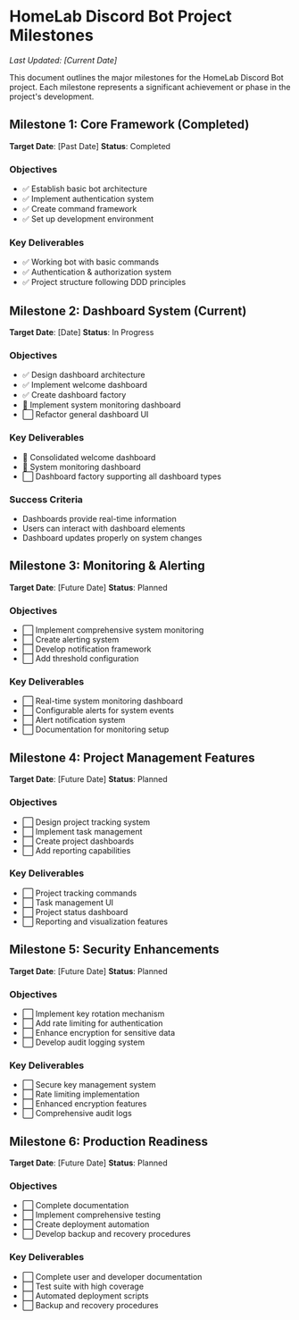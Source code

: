 # HomeLab Discord Bot Project Milestones

_Last Updated: [Current Date]_

This document outlines the major milestones for the HomeLab Discord Bot project. Each milestone represents a significant achievement or phase in the project's development.

## Milestone 1: Core Framework (Completed)
**Target Date**: [Past Date]
**Status**: Completed

### Objectives
- ✅ Establish basic bot architecture
- ✅ Implement authentication system
- ✅ Create command framework
- ✅ Set up development environment

### Key Deliverables
- ✅ Working bot with basic commands
- ✅ Authentication & authorization system
- ✅ Project structure following DDD principles

## Milestone 2: Dashboard System (Current)
**Target Date**: [Date]
**Status**: In Progress

### Objectives
- ✅ Design dashboard architecture
- ✅ Implement welcome dashboard
- ✅ Create dashboard factory
- 🔄 Implement system monitoring dashboard
- ⬜ Refactor general dashboard UI

### Key Deliverables
- 🔄 Consolidated welcome dashboard
- 🔄 System monitoring dashboard
- ⬜ Dashboard factory supporting all dashboard types

### Success Criteria
- Dashboards provide real-time information
- Users can interact with dashboard elements
- Dashboard updates properly on system changes

## Milestone 3: Monitoring & Alerting
**Target Date**: [Future Date]
**Status**: Planned

### Objectives
- ⬜ Implement comprehensive system monitoring
- ⬜ Create alerting system
- ⬜ Develop notification framework
- ⬜ Add threshold configuration

### Key Deliverables
- ⬜ Real-time system monitoring dashboard
- ⬜ Configurable alerts for system events
- ⬜ Alert notification system
- ⬜ Documentation for monitoring setup

## Milestone 4: Project Management Features
**Target Date**: [Future Date]
**Status**: Planned

### Objectives
- ⬜ Design project tracking system
- ⬜ Implement task management
- ⬜ Create project dashboards
- ⬜ Add reporting capabilities

### Key Deliverables
- ⬜ Project tracking commands
- ⬜ Task management UI
- ⬜ Project status dashboard
- ⬜ Reporting and visualization features

## Milestone 5: Security Enhancements
**Target Date**: [Future Date]
**Status**: Planned

### Objectives
- ⬜ Implement key rotation mechanism
- ⬜ Add rate limiting for authentication
- ⬜ Enhance encryption for sensitive data
- ⬜ Develop audit logging system

### Key Deliverables
- ⬜ Secure key management system
- ⬜ Rate limiting implementation
- ⬜ Enhanced encryption features
- ⬜ Comprehensive audit logs

## Milestone 6: Production Readiness
**Target Date**: [Future Date]
**Status**: Planned

### Objectives
- ⬜ Complete documentation
- ⬜ Implement comprehensive testing
- ⬜ Create deployment automation
- ⬜ Develop backup and recovery procedures

### Key Deliverables
- ⬜ Complete user and developer documentation
- ⬜ Test suite with high coverage
- ⬜ Automated deployment scripts
- ⬜ Backup and recovery procedures